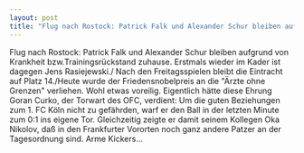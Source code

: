 ```yaml
---
layout: post
title: "Flug nach Rostock: Patrick Falk und Alexander Schur bleiben aufgrund von Krankheit bzw.Trainingsrückstand zuhause."
---
```


Flug nach Rostock: Patrick Falk und Alexander Schur bleiben aufgrund von Krankheit bzw.Trainingsrückstand zuhause. Erstmals wieder im Kader ist dagegen Jens Rasiejewski./ Nach den Freitagsspielen bleibt die Eintracht auf Platz 14./Heute wurde der Friedensnobelpreis an die "Ärzte ohne Grenzen" verliehen. Wohl etwas voreilig. Eigentlich hätte diese Ehrung Goran Curko, der Torwart des OFC, verdient: Um die guten Beziehungen zum 1. FC Köln nicht zu gefährden, warf er den Ball in der letzten Minute zum 0:1 ins eigene Tor. Gleichzeitig zeigte er damit seinem Kollegen Oka Nikolov, daß in den Frankfurter Vororten noch ganz andere Patzer an der Tagesordnung sind. Arme Kickers...
